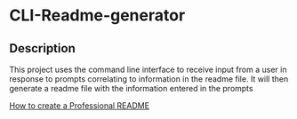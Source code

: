 # CLI-Readme-generator

## Description
This project uses the command line interface to receive input from a user in response to prompts correlating to information in the readme file. It will then generate a readme file with the information entered in the prompts

[How to create a Professional README](https://coding-boot-camp.github.io/full-stack/github/professional-readme-guide)
